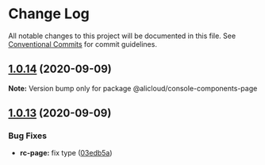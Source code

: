 # Change Log

All notable changes to this project will be documented in this file.
See [Conventional Commits](https://conventionalcommits.org) for commit guidelines.

## [1.0.14](https://github.com/aliyun/console-components/compare/@alicloud/console-components-page@1.0.13...@alicloud/console-components-page@1.0.14) (2020-09-09)

**Note:** Version bump only for package @alicloud/console-components-page





## [1.0.13](https://github.com/aliyun/console-components/compare/@alicloud/console-components-page@1.0.11...@alicloud/console-components-page@1.0.13) (2020-09-09)


### Bug Fixes

* **rc-page:** fix type ([03edb5a](https://github.com/aliyun/console-components/commit/03edb5adafa4e17163c2adffb5ea7f078b16f179))
